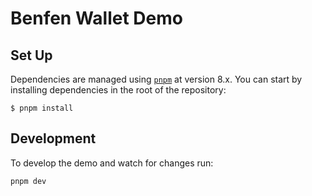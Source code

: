 # Benfen Wallet Demo

## Set Up

Dependencies are managed using [`pnpm`](https://pnpm.io/) at version 8.x. You can start by installing dependencies in the root of the repository:

```
$ pnpm install
```

## Development

To develop the demo and watch for changes run:

```
pnpm dev
```
